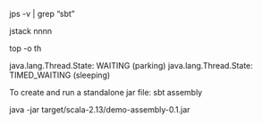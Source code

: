 jps -v | grep “sbt”

jstack nnnn

top -o th

java.lang.Thread.State: WAITING (parking)
java.lang.Thread.State: TIMED_WAITING (sleeping)


To create and run a standalone jar file:
sbt assembly

java -jar target/scala-2.13/demo-assembly-0.1.jar


